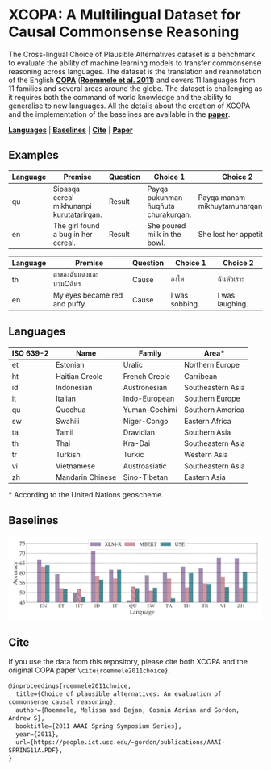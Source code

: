 # XCOPA: A Multilingual Dataset for Causal Commonsense Reasoning

The Cross-lingual Choice of Plausible Alternatives dataset is a benchmark to evaluate the ability of machine learning models to transfer commonsense reasoning across languages. The dataset is the translation and reannotation of the English [**COPA**](https://people.ict.usc.edu/~gordon/copa.html) ([**Roemmele et al. 2011**](#cite)) and covers 11 languages from 11 families and several areas around the globe. The dataset is challenging as it requires both the command of world knowledge and the ability to generalise to new languages. All the details about the creation of XCOPA and the implementation of the baselines are available in the [**paper**](#).

[**Languages**](#languages) | [**Baselines**](#baselines) | [**Cite**](#cite) | [**Paper**](#)

## Examples

| Language | Premise | Question | Choice 1 | Choice 2 |
|---|---|---|---|---|
| qu | Sipasqa cereal mikhunanpi kurutatarirqan. | Result | Payqa pukunman ñuqñuta churakurqan. | Payqa manam mikhuytamunarqanchu. |
| en | The girl found a bug in her cereal. | Result | She poured milk in the bowl. |She lost her appetite. |

| Language | Premise | Question | Choice 1 | Choice 2 |
|---|---|---|---|---|
| th | ตาของฉันแดงและบวมCฉันร | Cause | องไห | ฉันหัวเราะ |
| en | My eyes became red and puffy. | Cause | I was sobbing. | I was laughing. |

## Languages

| ISO 639-2 | Name | Family | Area* |
|---|---|---|---|
| et | Estonian | Uralic | Northern Europe |
| ht | Haitian Creole | French Creole | Carribean |
| id | Indonesian | Austronesian | Southeastern Asia |
| it | Italian | Indo-European | Southern Europe |
| qu | Quechua | Yuman–Cochimí | Southern America |
| sw | Swahili | Niger-Congo | Eastern Africa |
| ta | Tamil | Dravidian | Southern Asia |
| th | Thai | Kra-Dai | Southeastern Asia |
| tr | Turkish | Turkic | Western Asia |
| vi | Vietnamese | Austroasiatic | Southeastern Asia |
| zh | Mandarin Chinese | Sino-Tibetan | Eastern Asia |

\* According to the United Nations geoscheme.

## Baselines

![](baselines.png)

## Cite

If you use the data from this repository, please cite both XCOPA and the original COPA paper ```\cite{roemmele2011choice}```.

```
@inproceedings{roemmele2011choice,
  title={Choice of plausible alternatives: An evaluation of commonsense causal reasoning},
  author={Roemmele, Melissa and Bejan, Cosmin Adrian and Gordon, Andrew S},
  booktitle={2011 AAAI Spring Symposium Series},
  year={2011},
  url={https://people.ict.usc.edu/~gordon/publications/AAAI-SPRING11A.PDF},
}
```
